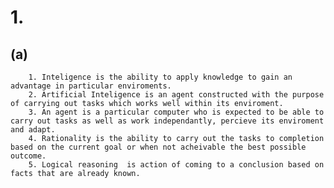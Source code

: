 # 1. 

## (a) 


        1. Inteligence is the ability to apply knowledge to gain an advantage in particular enviroments.
        2. Artificial Inteligence is an agent constructed with the purpose of carrying out tasks which works well within its enviroment.
        3. An agent is a particular computer who is expected to be able to carry out tasks as well as work independantly, percieve its enviroment and adapt.
        4. Rationality is the ability to carry out the tasks to completion based on the current goal or when not acheivable the best possible outcome.
        5. Logical reasoning  is action of coming to a conclusion based on facts that are already known.


